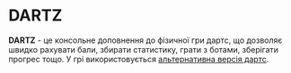 # DARTZ
**DARTZ** - це консольне доповнення до фізичної гри дартс, що дозволяє швидко рахувати бали, збирати статистику, грати з ботами, зберігати прогрес тощо. У грі використовується [альтернативна версія дартс](https://content.rozetka.com.ua/goods/images/big/413835818.jpg).
